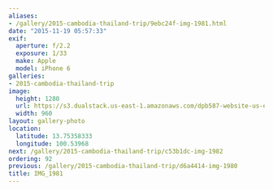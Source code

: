 ```yaml
---
aliases:
- /gallery/2015-cambodia-thailand-trip/9ebc24f-img-1981.html
date: "2015-11-19 05:57:33"
exif:
  aperture: f/2.2
  exposure: 1/33
  make: Apple
  model: iPhone 6
galleries:
- 2015-cambodia-thailand-trip
image:
  height: 1280
  url: https://s3.dualstack.us-east-1.amazonaws.com/dpb587-website-us-east-1/asset/gallery/2015-cambodia-thailand-trip/9ebc24f-img-1981~1280.jpg
  width: 960
layout: gallery-photo
location:
  latitude: 13.75358333
  longitude: 100.53968
next: /gallery/2015-cambodia-thailand-trip/c53b1dc-img-1982
ordering: 92
previous: /gallery/2015-cambodia-thailand-trip/d6a4414-img-1980
title: IMG_1981
---
```

